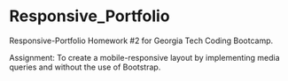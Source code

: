 # Responsive_Portfolio

Responsive-Portfolio
Homework #2 for Georgia Tech Coding Bootcamp.

Assignment:
To create a mobile-responsive layout by implementing media queries and without the use of Bootstrap.
